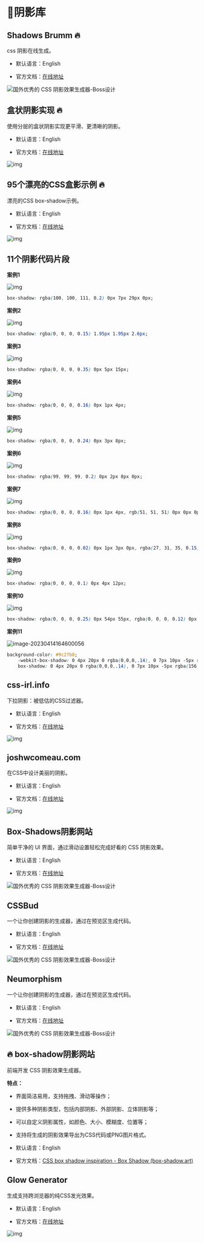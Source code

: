 # 🍁阴影库

## Shadows Brumm 🔥

css 阴影在线生成。

- 默认语言：English

- 官方文档：[在线地址](https://shadows.brumm.af/)

![国外优秀的 CSS 阴影效果生成器-Boss设计](https://img.bossdesign.cn/2022/03/2022031015434445.png?0426)



## 盒状阴影实现 🔥

使用分层的盒状阴影实现更平滑、更清晰的阴影。

- 默认语言：English

- 官方文档：[在线地址](https://tobiasahlin.com/blog/layered-smooth-box-shadows/)

![img](https://tse3-mm.cn.bing.net/th/id/OIP-C.b2PoTkkkpAj-zL-E5agbzwAAAA?rs=1&pid=ImgDetMain)



## 95个漂亮的CSS盒影示例 🔥

漂亮的CSS box-shadow示例。

- 默认语言：English

- 官方文档：[在线地址](https://getcssscan.com/css-box-shadow-examples)

![img](https://www.xmhudong.com/wp-content/uploads/2022/02/css1.jpg)



## 11个阴影代码片段

**案例1**

![img](https://dev-to-uploads.s3.amazonaws.com/uploads/articles/z22fttzugbzg0z2rc1o9.jpg)

```css
box-shadow: rgba(100, 100, 111, 0.2) 0px 7px 29px 0px;
```

**案例2**

![img](https://dev-to-uploads.s3.amazonaws.com/uploads/articles/lat9e9m8qn1bgq4ru1ju.jpg)

```css
box-shadow: rgba(0, 0, 0, 0.15) 1.95px 1.95px 2.6px;
```

**案例3**

![img](https://dev-to-uploads.s3.amazonaws.com/uploads/articles/b6ix7j95f3rx9quw7rvh.jpg)

```css
box-shadow: rgba(0, 0, 0, 0.35) 0px 5px 15px;
```

**案例4**

![img](https://dev-to-uploads.s3.amazonaws.com/uploads/articles/zik1viyomul3pjlkf5ef.jpg)

```css
box-shadow: rgba(0, 0, 0, 0.16) 0px 1px 4px;
```

**案例5**

![img](https://dev-to-uploads.s3.amazonaws.com/uploads/articles/jmv6miux22g97ji6u5ae.jpg)

```css
box-shadow: rgba(0, 0, 0, 0.24) 0px 3px 8px;
```

**案例6**

![img](https://dev-to-uploads.s3.amazonaws.com/uploads/articles/b184bc6f4qag6s8357zz.jpg)

```css
box-shadow: rgba(99, 99, 99, 0.2) 0px 2px 8px 0px;
```

**案例7**

![img](https://dev-to-uploads.s3.amazonaws.com/uploads/articles/c13c8cnprwu2cti6khrx.jpg)

```css
box-shadow: rgba(0, 0, 0, 0.16) 0px 1px 4px, rgb(51, 51, 51) 0px 0px 0px 3px;
```

**案例8**

![img](https://dev-to-uploads.s3.amazonaws.com/uploads/articles/91r54vxz26irfu69mmp1.jpg)

```css
box-shadow: rgba(0, 0, 0, 0.02) 0px 1px 3px 0px, rgba(27, 31, 35, 0.15) 0px 0px 0px 1px;
```

**案例9**

![img](https://dev-to-uploads.s3.amazonaws.com/uploads/articles/uy118pronsqxb2ww46dp.jpg)

```css
box-shadow: rgba(0, 0, 0, 0.1) 0px 4px 12px;
```

**案例10**

![img](https://dev-to-uploads.s3.amazonaws.com/uploads/articles/lb70pppp6xe6uw2nkp5l.jpg)

```css
box-shadow: rgba(0, 0, 0, 0.25) 0px 54px 55px, rgba(0, 0, 0, 0.12) 0px -12px 30px, rgba(0, 0, 0, 0.12) 0px 4px 6px, rgba(0, 0, 0, 0.17) 0px 12px 13px, rgba(0, 0, 0, 0.09) 0px -3px 5px;
```

**案例11**

![image-20230414164600056](/images/css/shadow/202304141646146.png)

```css
background-color: #9c27b0;
    -webkit-box-shadow: 0 4px 20px 0 rgba(0,0,0,.14), 0 7px 10px -5px rgba(156,39,176,.4);
    box-shadow: 0 4px 20px 0 rgba(0,0,0,.14), 0 7px 10px -5px rgba(156,39,176,.4);
```



## css-irl.info

下拉阴影：被低估的CSS过滤器。

- 默认语言：English

- 官方文档：[在线地址](https://css-irl.info/drop-shadow-the-underrated-css-filter/)

![img](https://www.xmhudong.com/wp-content/uploads/2022/02/css2.jpg)



## joshwcomeau.com

在CSS中设计美丽的阴影。

- 默认语言：English

- 官方文档：[在线地址](https://www.joshwcomeau.com/css/designing-shadows/)

![img](https://www.xmhudong.com/wp-content/uploads/2022/02/css3.jpg)



## Box-Shadows阴影网站

简单干净的 UI 界面，通过滑动设置轻松完成好看的 CSS 阴影效果。

- 默认语言：English

- 官方文档：[在线地址](https://box-shadow.dev/)

![国外优秀的 CSS 阴影效果生成器-Boss设计](https://img.bossdesign.cn/2022/03/2022031015435082.png?0426)



## CSSBud

一个让你创建阴影的生成器，通过在预览区生成代码。

- 默认语言：English

- 官方文档：[在线地址](https://cssbud.com/css-generator/css-box-shadow-generator/)

![国外优秀的 CSS 阴影效果生成器-Boss设计](https://img.bossdesign.cn/2022/03/2022031015434944.png?0426)



## Neumorphism

一个让你创建阴影的生成器，通过在预览区生成代码。

- 默认语言：English

- 官方文档：[在线地址](https://neumorphism.io/#e0e0e0)

![国外优秀的 CSS 阴影效果生成器-Boss设计](https://img.bossdesign.cn/2022/03/2022031015434576.png?0426)



## 🔥 box-shadow阴影网站

前端开发 CSS 阴影效果生成器。

**特点：**

- 界面简洁易用，支持拖拽、滑动等操作；
- 提供多种阴影类型，包括内部阴影、外部阴影、立体阴影等；
- 可以自定义阴影属性，如颜色、大小、模糊度、位置等；
- 支持将生成的阴影效果导出为CSS代码或PNG图片格式。

- 默认语言：English

- 官方文档：[CSS box shadow inspiration - Box Shadow (box-shadow.art)](https://box-shadow.art/)



## Glow Generator

生成支持跨浏览器的纯CSS发光效果。

- 默认语言：English

- 官方文档：[在线地址](https://cssbud.com/css-generator/css-glow-generator/)

![img](/images/css/shadow/10002.gif)



